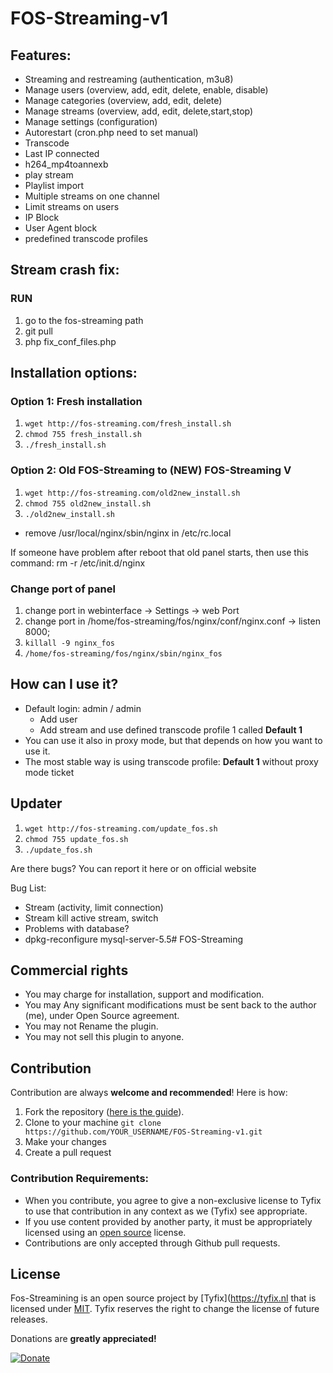 # FOS-Streaming-v1
## Features:
- Streaming and restreaming (authentication, m3u8)
- Manage users (overview, add, edit, delete, enable, disable)
- Manage categories (overview, add, edit, delete)
- Manage streams (overview, add, edit, delete,start,stop)
- Manage settings (configuration)
- Autorestart (cron.php need to set manual)
- Transcode
- Last IP connected
- h264_mp4toannexb
- play stream
- Playlist import
- Multiple streams on one channel
- Limit streams on users
- IP Block
- User Agent block
- predefined transcode profiles

## Stream crash fix:
### RUN
1. go to the fos-streaming path
2. git pull
3. php fix_conf_files.php

## Installation options:
### Option 1: Fresh installation
1. `wget http://fos-streaming.com/fresh_install.sh`
2. `chmod 755 fresh_install.sh`
3. `./fresh_install.sh`

### Option 2: Old FOS-Streaming to (NEW) FOS-Streaming V
1. `wget http://fos-streaming.com/old2new_install.sh`
2. `chmod 755 old2new_install.sh`
3. `./old2new_install.sh`
  - remove /usr/local/nginx/sbin/nginx in /etc/rc.local

If someone have problem after reboot that old panel starts, then use this command: rm -r /etc/init.d/nginx

### Change port of panel
1. change port in webinterface -> Settings -> web Port
2. change port in /home/fos-streaming/fos/nginx/conf/nginx.conf -> listen 8000;
3. `killall -9 nginx_fos`
4. `/home/fos-streaming/fos/nginx/sbin/nginx_fos`

## How can I use it?
- Default login: admin / admin
  - Add user
  - Add stream and use defined transcode profile 1 called **Default 1**
- You can use it also in proxy mode, but that depends on how you want to use it.
- The most stable way is using transcode profile: **Default 1** without proxy mode ticket

## Updater
1. `wget http://fos-streaming.com/update_fos.sh`
2. `chmod 755 update_fos.sh`
3. `./update_fos.sh`

Are there bugs?
You can report it here or on official website

Bug List:
- Stream (activity, limit connection)
- Stream kill active stream, switch
- Problems with database?
- dpkg-reconfigure mysql-server-5.5# FOS-Streaming

## Commercial rights
- You may charge for installation, support and modification.
- You may Any significant modifications must be sent back to the author (me), under Open Source agreement.
- You may not Rename the plugin.
- You may not sell this plugin to anyone.

## Contribution
Contribution are always **welcome and recommended**! Here is how:

1. Fork the repository ([here is the guide](https://help.github.com/articles/fork-a-repo/)).
2. Clone to your machine `git clone https://github.com/YOUR_USERNAME/FOS-Streaming-v1.git`
3. Make your changes
4. Create a pull request

### Contribution Requirements:

- When you contribute, you agree to give a non-exclusive license to Tyfix to use that contribution in any context as we (Tyfix) see appropriate.
- If you use content provided by another party, it must be appropriately licensed using an [open source](http://opensource.org/licenses) license.
- Contributions are only accepted through Github pull requests.

## License
Fos-Streamining is an open source project by [Tyfix](https://tyfix.nl that is licensed under [MIT](http://opensource.org/licenses/MIT). Tyfix
reserves the right to change the license of future releases.


Donations are **greatly appreciated!**

[![Donate](https://www.paypalobjects.com/en_US/i/btn/btn_donateCC_LG.gif "Tyfix ")](https://www.paypal.com/cgi-bin/webscr?cmd=_s-xclick&hosted_button_id=6ATJFKYPFY65W "Donate")
